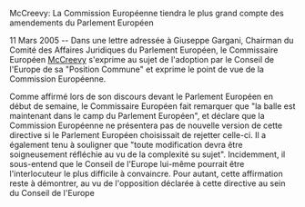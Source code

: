 McCreevy: La Commission Européenne tiendra le plus grand compte des
amendements du Parlement Européen

11 Mars 2005 \-- Dans une lettre adressée à Giuseppe Gargani, Chairman
du Comité des Affaires Juridiques du Parlement Européen, le Commissaire
Européen [McCreevy](McCreevy "wikilink") s\'exprime au sujet de
l\'adoption par le Conseil de l\'Europe de sa \"Position Commune\" et
exprime le point de vue de la Commission Européenne.

Comme affirmé lors de son discours devant le Parlement Européen en début
de semaine, le Commissaire Européen fait remarquer que \"la balle est
maintenant dans le camp du Parlement Européen\", et déclare que la
Commission Européenne ne présentera pas de nouvelle version de cette
directive si le Parlement Européen choisissait de rejetter celle-ci. Il
a également tenu à souligner que \"toute modification devra être
soigneusement réfléchie au vu de la complexité su sujet\". Incidemment,
il sous-entend que le Conseil de l\'Europe lui-même pourrait être
l\'interlocuteur le plus difficile à convaincre. Pour autant, cette
affirmation reste à démontrer, au vu de l\'opposition déclarée à cette
directive au sein du Conseil de l\'Europe
